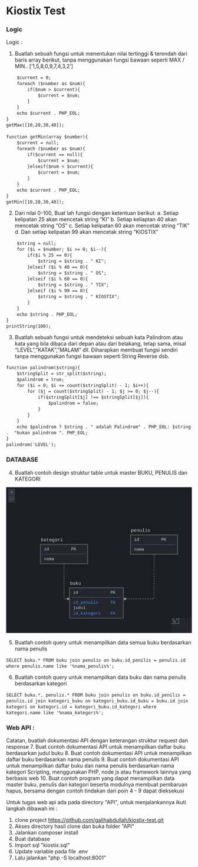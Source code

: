 # Kiostix Test

### Logic
Logic :
1. Buatlah sebuah fungsi untuk menentukan nilai tertinggi & terendah dari baris array berikut,
tanpa menggunakan fungsi bawaan seperti MAX / MIN.. [‘1,5,8,0,9,7,4,3,2’]
```function getMax(array $number){
    $current = 0;
    foreach ($number as $num){
        if($num > $current){
            $current = $num;
        }
    }
    echo $current . PHP_EOL;
}
getMax([10,20,30,40]);

function getMin(array $number){
    $current = null;
    foreach ($number as $num){
        if($current == null){
            $current = $num;
        }elseif($num < $current){
            $current = $num;
        }
    }
    echo $current . PHP_EOL;
}
getMin([10,20,30,40]);
```

2. Dari nilai 0-100, Buat lah fungsi dengan ketentuan berikut:
a. Setiap kelipatan 25 akan mencetak string “KI”
b. Setiap keliaptan 40 akan mencetak string “OS”
c. Setiap kelipatan 60 akan mencetak string “TIK”
d. Dan setiap kelipatan 99 akan mencetak string “KIOSTIX”
````function printString($number){
    $string = null;
    for ($i = $number; $i >= 0; $i--){
        if($i % 25 == 0){
            $string = $string . " KI";
        }elseif ($i % 40 == 0){
            $string = $string . " OS";
        }elseif ($i % 60 == 0){
            $string = $string . " TIX";
        }elseif ($i % 99 == 0){
            $string = $string . " KIOSTIX";
        }
    }
    echo $string . PHP_EOL;
}
printString(100);
````

3. Buatlah sebuah fungsi untuk mendeteksi sebuah kata Palindrom atau kata yang bila dibaca
dari depan atau dari belakang, tetap sama, misal “LEVEL”,”KATAK”,”MALAM” dll.
Diharapkan membuat fungsi sendiri tanpa menggunakan fungsi bawaan seperti String
Reverse dsb.
````
function palindrom($string){
    $stringSplit = str_split($string);
    $palindrom = true;
    for ($i = 0; $i <= count($stringSplit) - 1; $i++){
        for ($j = count($stringSplit) - 1; $j >= 0; $j--){
            if($stringSplit[$j] !== $stringSplit[$j]){
                $palindrom = false;
            }
        }
    }
    echo $palindrom ? $string . " adalah Palindrom" . PHP_EOL: $string .  "bukan palindrom ". PHP_EOL;
}
palindrom('LEVEL');
````

### DATABASE
4. Buatlah contoh design struktur table untuk master BUKU, PENULIS dan KATEGORI

![Image of Yaktocat](https://github.com/galihabdullah/kiostix-test/blob/main/Database/database.png)

5. Buatlah contoh query untuk menampilkan data semua buku berdasarkan nama penulis
````
SELECT buku.* FROM buku join penulis on buku.id_penilis = penulis.id where penulis.name like '%nama_penulis%';
````

6. Buatlah contoh query untuk menampilkan data buku dan nama penulis berdasarkan
kategori
````
SELECT buku.*, penulis.* FROM buku join penulis on buku.id_penilis = penulis.id join kategori_buku on kategori_buku.id_buku = buku.id join kategori on kategori.id = kategori_buku.id_kategori where kategori.name like '%nama_kategori%';
````


### Web API :
Catatan, buatlah dokumentasi API dengan keterangan struktur request dan response
7. Buat contoh dokumentasi API untuk menampilkan daftar buku berdasarkan judul buku
8. Buat contoh dokumentasi API untuk menampilkan daftar buku berdasarkan nama penulis
9. Buat contoh dokumentasi API untuk menampilkan daftar buku dan nama penulis
berdasarkan nama kategori
Scripting, menggunakan PHP, node js atau framework lainnya yang berbasis web
10. Buat contoh program yang dapat menampilkan data master buku, penulis dan kategori
beserta modulnya membuat pembaruan hapus, bersama dengan contoh tindakan dari poin
4 - 9 dapat dieksekusi

Untuk tugas web api ada pada directory "API", untuk menjalankannya ikuti langkah dibawah ini :
1. clone project https://github.com/galihabdullah/kiostix-test.git
2. Akses directory hasil clone dan buka folder "API"
3. Jalankan composer install
4. Buat database
5. Import sql "kiostix.sql"
6. Update variable pada file .env
7. Lalu jalankan "php -S localhost:8001"


